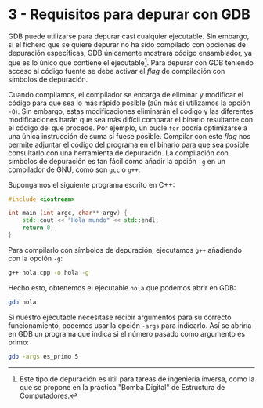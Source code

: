 # 3 - Requisitos para depurar con GDB

GDB puede utilizarse para depurar casi cualquier ejecutable.
Sin embargo, si el fichero que se quiere depurar no ha sido compilado con opciones de depuración específicas, GDB únicamente mostrará código ensamblador, ya que es lo único que contiene el ejecutable[^asm].
Para depurar con GDB teniendo acceso al código fuente se debe activar el *flag* de compilación con símbolos de depuración.

Cuando compilamos, el compilador se encarga de eliminar y modificar el código para que sea lo más rápido posible (aún más si utilizamos la opción `-O`).
Sin embargo, estas modificaciones eliminarán el código y las diferentes modificaciones harán que sea más difícil comparar el binario resultante con el código del que procede.
Por ejemplo, un bucle `for` podría optimizarse a una única instrucción de suma si fuese posible.
Compilar con este *flag* nos permite adjuntar el código del programa en el binario para que sea posible consultarlo con una herramienta de depuración.
La compilación con símbolos de depuración es tan fácil como añadir la opción `-g` en un compilador de GNU, como son `gcc` o `g++`.

Supongamos el siguiente programa escrito en C++:

```c++
#include <iostream>

int main (int argc, char** argv) {
	std::cout << "Hola mundo" << std::endl;
	return 0;
}
```

Para compilarlo con símbolos de depuración, ejecutamos `g++` añadiendo con la opción `-g`:

```sh
g++ hola.cpp -o hola -g
```

Hecho esto, obtenemos el ejecutable `hola` que podemos abrir en GDB:

```sh
gdb hola
```

Si nuestro ejecutable necesitase recibir argumentos para su correcto funcionamiento, podemos usar la opción `-args` para indicarlo.
Así se abriría en GDB un programa que indica si el número pasado como argumento es primo:

```sh
gdb -args es_primo 5
```

[^asm]: Este tipo de depuración es útil para tareas de ingeniería inversa, como la que se propone en la práctica "Bomba Digital" de Estructura de Computadores.
